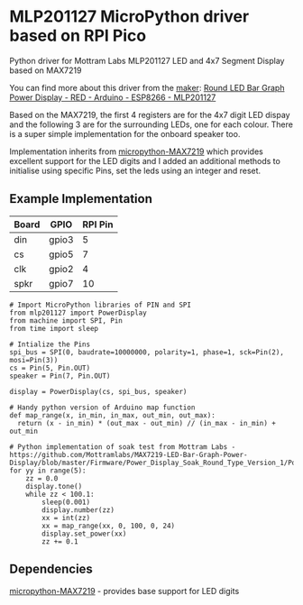 # MLP201127 MicroPython driver based on RPI Pico
Python driver for Mottram Labs MLP201127 LED and 4x7 Segment Display based on MAX7219

You can find more about this driver from the [maker](https://www.mottramlabs.com/): [Round LED Bar Graph Power Display - RED - Arduino - ESP8266 - MLP201127](https://www.ebay.co.uk/itm/133752718757)

Based on the MAX7219, the first 4 registers are for the 4x7 digit LED dispay and the following 3 are for the surrounding LEDs, one for each colour. There is a super simple implementation for the onboard speaker too.

Implementation inherits from [micropython-MAX7219](https://github.com/JennaSys/micropython-max7219/) which provides excellent support for the LED digits and I added an additional methods to initialise using specific Pins, set the leds using an integer and reset.

## Example Implementation
| Board       | GPIO        | RPI Pin     |
| ----------- | ----------- | ----------- |
| din         | gpio3       | 5           |
| cs          | gpio5       | 7           |
| clk         | gpio2       | 4           |
| spkr        | gpio7       | 10          |

```
# Import MicroPython libraries of PIN and SPI
from mlp201127 import PowerDisplay
from machine import SPI, Pin
from time import sleep

# Intialize the Pins
spi_bus = SPI(0, baudrate=10000000, polarity=1, phase=1, sck=Pin(2), mosi=Pin(3))
cs = Pin(5, Pin.OUT)
speaker = Pin(7, Pin.OUT)

display = PowerDisplay(cs, spi_bus, speaker)

# Handy python version of Arduino map function
def map_range(x, in_min, in_max, out_min, out_max):
  return (x - in_min) * (out_max - out_min) // (in_max - in_min) + out_min

# Python implementation of soak test from Mottram Labs - https://github.com/Mottramlabs/MAX7219-LED-Bar-Graph-Power-Display/blob/master/Firmware/Power_Display_Soak_Round_Type_Version_1/Power_Display_Soak_Round_Type_Version_1.ino
for yy in range(5):
    zz = 0.0
    display.tone()
    while zz < 100.1:
        sleep(0.001)
        display.number(zz)
        xx = int(zz)
        xx = map_range(xx, 0, 100, 0, 24)
        display.set_power(xx)
        zz += 0.1
```

## Dependencies
[micropython-MAX7219](https://github.com/JennaSys/micropython-max7219/) - provides base support for LED digits

